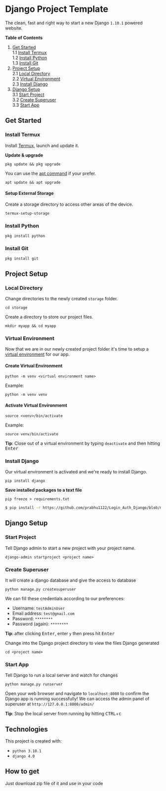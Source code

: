 # Django Project Template

The clean, fast and right way to start a new Django `1.10.1` powered website.

**Table of Contents**
1. [Get Started](#get-started)  
    1.1 [Install Termux](#install-termux)  
    1.2 [Install Python](#install-python)  
    1.3 [Install Git](#install-git)  
2. [Project Setup](#project-setup)  
    2.1 [Local Directory](#local-directory)  
    2.2 [Virtual Environment](#virtual-environment)  
    2.3 [Install Django](#install-django)  
3. [Django Setup](#django-setup)  
    3.1 [Start Project](#start-project)  
    3.2 [Create Superuser](#create-superuser)  
    3.3 [Start App](#start-app)  

## Get Started 
### Install Termux
Install [Termux](https://termux.com/), launch and update it.

**Update & upgrade**
```
pkg update && pkg upgrade
```
You can use the [apt command](https://en.wikipedia.org/wiki/APT_(Debian)) if your prefer. 
```
apt update && apt upgrade
```
#### Setup External Storage
Create a storage directory to access other areas of the device.
```
termux-setup-storage
```
### Install Python
```
pkg install python
```

### Install Git
```
pkg install git
```

## Project Setup

### Local Directory
Change directories to the newly created `storage` folder.
```
cd storage
```

Create a directory to store our project files.
```
mkdir myapp && cd myapp
```

### Virtual Environment
Now that we are in our newly created project folder it's time to setup a [virtual environment](https://docs.python.org/3/tutorial/venv.html) for our app.

#### Create Virtual Environment
```
python -m venv <virtual environment name>
```

Example:
```
python -m venv venv
```
#### Activate Virtual Environmemt

```
source <venv>/bin/activate
```

Example:
```
source venv/bin/activate
```

**Tip**: Close out of a virtual environment by typing `deactivate` and then hitting <kbd>Enter</kbd>

### Install Django
Our virtual environment is activated and we're ready to install Django.

```
pip install django
```

**Save installed packages to a text file**
```
pip freeze > requirements.txt
```
```bash
$ pip install -r https://github.com/prabhu1122/Login_Auth_Django/blob/main/requirements.txt
```

## Django Setup

### Start Project
Tell Django admin to start a new project with your project name.

```
django-admin startproject <project name>
```

### Create Superuser
It will create a django database and give the access to database
```
python manage.py createsuperuser

```
We can fill these credentials according to our preferences:
* Username: `testAdminUser`
* Email address: `test@gmail.com`
* Password: `********`
* Password (again): `********`

**Tip**: after clicking <kbd>Enter</kbd>, enter `y` then press hit <kbd>Enter</kbd>

Change into the Django project directory to view the files Django generated
```
cd <project name>
```
### Start App
Tell Django to run a local server and watch for changes
```
python manage.py runserver
```
Open your web browser and navigate to `localhost:8000` to confirm the Django app is running successfully!
We can access the admin panel of superuser at  `http://127.0.0.1:8000/admin/`

**Tip**: Stop the local server from running by hitting <kbd>CTRL</kbd>+<kbd>c</kbd>

## Technologies
This project is created with:
* `python 3.10.1`
* `django 4.0`

## How to get
Just download zip file of it and use in your code










